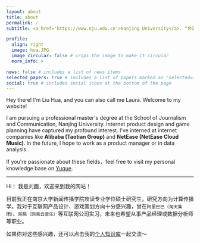 ```yaml
---
layout: about
title: about
permalink: /
subtitle: <a href='https://www.nju.edu.cn'>Nanjing University</a>. “奔波中什么不是一霎那的玩具🫧”

profile:
  align: right
  image: hua.JPG
  image_circular: false # crops the image to make it circular
  more_info: >

news: false # includes a list of news items
selected_papers: true # includes a list of papers marked as "selected={true}"
social: true # includes social icons at the bottom of the page
---
```


Hey there! I'm Liu Hua, and you can also call me Laura. Welcome to my website!

I am pursuing a professional master's degree at the School of Journalism and Communication, Nanjing University. Internet product design and game planning have captured my profound interest. I've interned at internet companies like **Alibaba (Taotian Group)** and **NetEase (NetEase Cloud Music)**. In the future, I hope to work as a product manager or in data analysis.

If you're passionate about these fields，feel free to visit my personal knowledge base on [Yuque](https://www.yuque.com/ddddream).

<hr>

Hi！ 我是刘画，欢迎来到我的网站！

目前我正在南京大学新闻传播学院攻读专业学位硕士研究生，研究方向为计算传播学。我对于互联网产品设计、游戏策划方向十分感兴趣，曾在`阿里巴巴（淘天集团）`、`网易（网易云音乐）`等互联网公司实习，未来也希望从事产品经理或数据分析师等职业。

如果你对这些感兴趣，还可以点击我的[个人知识库](https://www.yuque.com/ddddream)一起交流～



